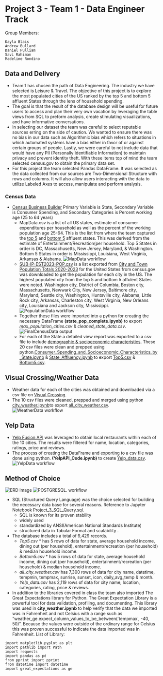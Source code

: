 # Project 3 - Team 1 - Data Engineer Track

Group Members:
```
Kayla Blais
Andrew Bullard
Daniel Pulliam
Savi Rahiman
Madeline Rondino
```

## Data and Delivery
- Team 1 has chosen the path of Data Engineering. The industry we have selected is Leisure & Travel. The objective of this project is to explore the most populated cities of the US ranked by the top 5 and bottom 5 affluent States through the lens of household spending. 
- The goal is that the result of the database design will be useful for future users to access and plan their very own vacation by leveraging the table views from SQL to preform analysis, create stimulating visualizations, and have informative conversations.
- In selecting our dataset the team was careful to select reputable sources erring on the side of caution. We wanted to ensure there was no bias in our data such as Algorithmic bias which refers to situations in which automated systems have a bias either in favor of or against certain groups of people. Lastly, we were careful to not include data that would have any PII (Personally Identifiable Information) to maintain privacy and prevent identity theft. With these items top of mind the team selected census.gov to obtain the primary data set. 
- For this project the team selected Pandas DataFrame. It was selected as the data collected from our sources are Two-Dimensional Structure with rows and columns. It will also allow users interacting with the data to utilize Labeled Axes to access, manipulate and perform analysis.  


### Census Data
- [Census Business Builder](https://cbb.census.gov/cbb/#view=map&industries=00&clusterName=Custom+Industries&geoType=state&dataVariable=179&dashboardVars=15-17-33-64&centerX=-10802692&centerY=4568679&level=4&theme=default&dynHeader=Custom+Region) Primary Variable is State, Secondary Variable is Consumer Spending, and Secondary Categories is Percent working age (25 to 64 years) 
    - MapData.csv is a list of all US states, estimate of consumer expenditures per household as well as the percent of the working population age 25-64. This is the list from where the team captured the [top 5](https://github.com/kaylamblais96/Project_3__Data_Engineering_Team_1/blob/main/Exported_CSVs/Top5.csv) and [bottom 5](https://github.com/kaylamblais96/Project_3__Data_Engineering_Team_1/blob/main/Exported_CSVs/Bottom5.csv) affluent states. This was derived from the estimate of Entertainment/Recreation(per household. Top 5 States in order is DC, Massachusetts, New Jersey, Maryland, & Washington. Bottom 5 States in order is Mississippi, Louisiana, West Virginia, Arkansas & Alabama.
    ![MapData workflow](https://github.com/kaylamblais96/Project_3__Data_Engineering_Team_1/blob/savi/Image/MapData%20workflow.png)
    - [SUB-IP-EST2023-POP.csv](https://github.com/kaylamblais96/Project_3__Data_Engineering_Team_1/blob/main/Jupyter_Notebooks/Resources/SUB-IP-EST2023-POP.csv) is a list exported from [City and Town Population Totals 2020-2023](https://www.census.gov/data/tables/time-series/demo/popest/2020s-total-cities-and-towns.html) for the United States from census.gov was downloaded to get the population for each city in the US. The highest populated city from the top 5 and bottom 5 affulent States were noted. Washington city, District of Columbia, Boston city, Massachusetts, Newwark City, New Jersey, Baltimore city, Maryland, Seattle city, Washington, Huntsville city, Alabama, Little Rock city, Arkansas, Charleston city, West Virginia, New Orleans city, Louisiana and Jackson city, Mississippi.
    ![PopulationData workflow](https://github.com/kaylamblais96/Project_3__Data_Engineering_Team_1/blob/savi/Image/PopulationData%20workflow.png)
    - Together these files were imported into a python for creating the necessary  DataFrame **(state_pop_complete.ipynb)** to export *max_population_cities.csv* & *cleaned_state_data.csv*.
    ![FinalCensusData output](https://github.com/kaylamblais96/Project_3__Data_Engineering_Team_1/blob/savi/Image/FinalCensusData%20ouput.png)
    - For each of the State a detailed view report was exported to a csv file to include [demographic & socioeconomic characteristics](https://cbb.census.gov/cbb/#view=report&industries=00&clusterName=Custom+Industries&geoType=state&dataVariable=179&dashboardVars=15-17-33-64&centerX=-8597980&centerY=4694599&level=7&theme=default&geoId=24&dynHeader=Custom+Region). These 20 csv files were clean and prepped using python.[Consumer_Spending_and_Socioeconomic_Characteristics_by_State.ipynb](https://github.com/kaylamblais96/Project_3__Data_Engineering_Team_1/blob/main/Jupyter_Notebooks/Consumer_Spending_and_Socioeconomic_Characteristics_by_State.ipynb) & [State_Affluency.ipynb](https://github.com/kaylamblais96/Project_3__Data_Engineering_Team_1/blob/main/Jupyter_Notebooks/State_Affluency.ipynb) to export [Top5.csv](https://github.com/kaylamblais96/Project_3__Data_Engineering_Team_1/blob/main/Exported_CSVs/Top5.csv) & [Bottom5.csv](https://github.com/kaylamblais96/Project_3__Data_Engineering_Team_1/blob/main/Exported_CSVs/Bottom5.csv). 


## Visual Crossing/Weather Data
- Weather data for each of the cities was obtained and downloaded via a csv file on [Visual Crossing](https://www.visualcrossing.com/). 
- The 10 csv files were cleaned, prepped and merged using python [city_weather.ipynb](https://github.com/kaylamblais96/Project_3__Data_Engineering_Team_1/blob/main/Jupyter_Notebooks/city_weather.ipynb)to export [all_city_weather.csv](https://github.com/kaylamblais96/Project_3__Data_Engineering_Team_1/blob/main/Exported_CSVs/all_city_weather.csv).
 ![WeatherData workflow](https://github.com/kaylamblais96/Project_3__Data_Engineering_Team_1/blob/savi/Image/WeatherData%20workflow.png)

## Yelp Data
- [Yelp Fusion API](https://docs.developer.yelp.com/docs/fusion-intro) was leveraged to obtain local restaurants within each of the 10 cities. The results were filtered for name, location, categories, ratings, price and reviews. 
- The process of creating the DataFrame and exporting to a csv file was done using python. **(YelpAPI_Code.ipynb)** to create [Yelp_data.csv](https://github.com/kaylamblais96/Project_3__Data_Engineering_Team_1/blob/main/Exported_CSVs/Yelp_data.csv). 
 ![YelpData workflow](https://github.com/kaylamblais96/Project_3__Data_Engineering_Team_1/blob/savi/Image/YelpData%20workflow.png)

## Method of Choice
![ERD Image](https://github.com/kaylamblais96/Project_3__Data_Engineering_Team_1/blob/savi/Image/ERD%20Image.png)
![POSTGRESQL. workflow](https://github.com/kaylamblais96/Project_3__Data_Engineering_Team_1/blob/savi/Image/POSTGRESQL.%20workflow.png)
- SQL (Structured Query Language) was the choice selected for building the necessary data base for several reasons. Reference to Jupyter Notebook [Project_3_SQL_Query.sql](https://github.com/kaylamblais96/Project_3__Data_Engineering_Team_1/blob/main/SQL/Project_3_SQL_Query.sql).
    - SQL is known for its proven stability
    - widely used
    - standardized by ANSI(American National Standards Institute)
    - structured data in Tabular Format and scalability .
- The database includes a total of 9,429 records.
    - *Top5.csv* *  has 5 rows of data for state, average household income, dining out (per household), entertainment/recreation (per household) & median household income.
    - *Bottom5.csv* * has 5 rows of data for state, average household income, dining out (per household), entertainment/recreation (per household) & median household income.
    - *all_city_weather.csv* has 7,300 rows of data for city name, datetime, tempmin, tempmax, sunrise, sunset, icon, daily_avg_temp & month.
    - *Yelp_data.csv* has 2,119 rows of data for city name, location, categories, rating, price & reviews.
- In addition to the libraries covered in class the team also imported The Great Expectations library for Python. The Great Expectation Library is a powerful tool for data validation, profiling, and documenting. This library was used in **city_weather.ipynb**  to help verify that the data we imported was in Fahrenheit and not Celsius with a range such as “weather_ge.expect_column_values_to_be_between('tempmax', -40, 50)”. Because the values were outside of the ordinary range for Celsius this was proven successful to indicate the data imported was in Fahrenheit.
List of Library:
```
import matplotlib.pyplot as plt
import pathlib import Path
import requests
import pandas as pd
from pprint import pprint
from datetime import datetime
import great_expectations as ge
``` 

